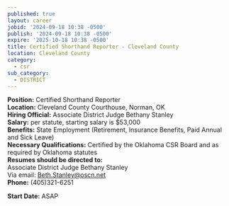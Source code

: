```yaml
---
published: true
layout: career
jobid: '2024-09-18 10:38 -0500'
publish: '2024-09-18 10:38 -0500'
expire: '2025-10-18 10:38 -0500'
title: Certified Shorthand Reporter - Cleveland County
location: Cleveland County
category:
  - csr
sub_category:
  - DISTRICT
---
```

**Position:** Certified Shorthand Reporter  
**Location:** Cleveland County Courthouse, Norman, OK   
**Hiring Official:** Associate District Judge Bethany Stanley  
**Salary:** per statute, starting salary is $53,000  
**Benefits:** State Employment (Retirement, Insurance Benefits, Paid Annual and Sick Leave)  
**Necessary Qualifications:** Certified by the Oklahoma CSR Board and as required by Oklahoma statutes  
**Resumes should be directed to:**  
Associate District Judge Bethany Stanley  
Via email: [Beth.Stanley@oscn.net](mailto:Beth.Stanley@oscn.net)  
**Phone:** (405)321-6251  

**Start Date:** ASAP

